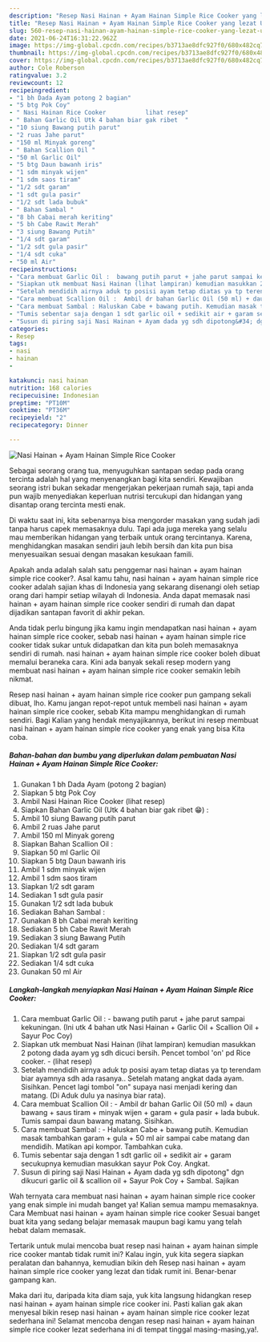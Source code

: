 ```yaml
---
description: "Resep Nasi Hainan + Ayam Hainan Simple Rice Cooker yang lezat Untuk Jualan"
title: "Resep Nasi Hainan + Ayam Hainan Simple Rice Cooker yang lezat Untuk Jualan"
slug: 560-resep-nasi-hainan-ayam-hainan-simple-rice-cooker-yang-lezat-untuk-jualan
date: 2021-06-24T16:31:22.962Z
image: https://img-global.cpcdn.com/recipes/b3713ae8dfc927f0/680x482cq70/nasi-hainan-ayam-hainan-simple-rice-cooker-foto-resep-utama.jpg
thumbnail: https://img-global.cpcdn.com/recipes/b3713ae8dfc927f0/680x482cq70/nasi-hainan-ayam-hainan-simple-rice-cooker-foto-resep-utama.jpg
cover: https://img-global.cpcdn.com/recipes/b3713ae8dfc927f0/680x482cq70/nasi-hainan-ayam-hainan-simple-rice-cooker-foto-resep-utama.jpg
author: Cole Roberson
ratingvalue: 3.2
reviewcount: 12
recipeingredient:
- "1 bh Dada Ayam potong 2 bagian"
- "5 btg Pok Coy"
- " Nasi Hainan Rice Cooker           lihat resep"
- " Bahan Garlic Oil Utk 4 bahan biar gak ribet  "
- "10 siung Bawang putih parut"
- "2 ruas Jahe parut"
- "150 ml Minyak goreng"
- " Bahan Scallion Oil "
- "50 ml Garlic Oil"
- "5 btg Daun bawanh iris"
- "1 sdm minyak wijen"
- "1 sdm saos tiram"
- "1/2 sdt garam"
- "1 sdt gula pasir"
- "1/2 sdt lada bubuk"
- " Bahan Sambal "
- "8 bh Cabai merah keriting"
- "5 bh Cabe Rawit Merah"
- "3 siung Bawang Putih"
- "1/4 sdt garam"
- "1/2 sdt gula pasir"
- "1/4 sdt cuka"
- "50 ml Air"
recipeinstructions:
- "Cara membuat Garlic Oil :  bawang putih parut + jahe parut sampai kekuningan. (Ini utk 4 bahan utk Nasi Hainan + Garlic Oil + Scallion Oil + Sayur Poc Coy)"
- "Siapkan utk membuat Nasi Hainan (lihat lampiran) kemudian masukkan 2 potong dada ayam yg sdh dicuci bersih. Pencet tombol &#39;on&#39; pd Rice cooker.           (lihat resep)"
- "Setelah mendidih airnya aduk tp posisi ayam tetap diatas ya tp terendam biar ayamnya sdh ada rasanya.. Setelah matang angkat dada ayam. Sisihkan. Pencet lagi tombol &#34;on&#34; supaya nasi menjadi kering dan matang. (Di Aduk dulu ya nasinya biar rata)."
- "Cara membuat Scallion Oil :  Ambil dr bahan Garlic Oil (50 ml) + daun bawang + saus tiram + minyak wijen + garam + gula pasir + lada bubuk. Tumis sampai daun bawang matang. Sisihkan."
- "Cara membuat Sambal : Haluskan Cabe + bawang putih. Kemudian masak tambahkan garam + gula + 50 ml air sampai cabe matang dan mendidih. Matikan api kompor. Tambahkan cuka."
- "Tumis sebentar saja dengan 1 sdt garlic oil + sedikit air + garam secukupnya kemudian masukkan sayur Pok Coy. Angkat."
- "Susun di piring saji Nasi Hainan + Ayam dada yg sdh dipotong&#34; dgn dikucuri garlic oil &amp; scallion oil + Sayur Pok Coy + Sambal. Sajikan"
categories:
- Resep
tags:
- nasi
- hainan
- 

katakunci: nasi hainan  
nutrition: 168 calories
recipecuisine: Indonesian
preptime: "PT10M"
cooktime: "PT36M"
recipeyield: "2"
recipecategory: Dinner

---
```



![Nasi Hainan + Ayam Hainan Simple Rice Cooker](https://img-global.cpcdn.com/recipes/b3713ae8dfc927f0/680x482cq70/nasi-hainan-ayam-hainan-simple-rice-cooker-foto-resep-utama.jpg)

Sebagai seorang orang tua, menyuguhkan santapan sedap pada orang tercinta adalah hal yang menyenangkan bagi kita sendiri. Kewajiban seorang istri bukan sekadar mengerjakan pekerjaan rumah saja, tapi anda pun wajib menyediakan keperluan nutrisi tercukupi dan hidangan yang disantap orang tercinta mesti enak.

Di waktu  saat ini, kita sebenarnya bisa mengorder masakan yang sudah jadi tanpa harus capek memasaknya dulu. Tapi ada juga mereka yang selalu mau memberikan hidangan yang terbaik untuk orang tercintanya. Karena, menghidangkan masakan sendiri jauh lebih bersih dan kita pun bisa menyesuaikan sesuai dengan masakan kesukaan famili. 



Apakah anda adalah salah satu penggemar nasi hainan + ayam hainan simple rice cooker?. Asal kamu tahu, nasi hainan + ayam hainan simple rice cooker adalah sajian khas di Indonesia yang sekarang disenangi oleh setiap orang dari hampir setiap wilayah di Indonesia. Anda dapat memasak nasi hainan + ayam hainan simple rice cooker sendiri di rumah dan dapat dijadikan santapan favorit di akhir pekan.

Anda tidak perlu bingung jika kamu ingin mendapatkan nasi hainan + ayam hainan simple rice cooker, sebab nasi hainan + ayam hainan simple rice cooker tidak sukar untuk didapatkan dan kita pun boleh memasaknya sendiri di rumah. nasi hainan + ayam hainan simple rice cooker boleh dibuat memalui beraneka cara. Kini ada banyak sekali resep modern yang membuat nasi hainan + ayam hainan simple rice cooker semakin lebih nikmat.

Resep nasi hainan + ayam hainan simple rice cooker pun gampang sekali dibuat, lho. Kamu jangan repot-repot untuk membeli nasi hainan + ayam hainan simple rice cooker, sebab Kita mampu menghidangkan di rumah sendiri. Bagi Kalian yang hendak menyajikannya, berikut ini resep membuat nasi hainan + ayam hainan simple rice cooker yang enak yang bisa Kita coba.

<!--inarticleads1-->

##### Bahan-bahan dan bumbu yang diperlukan dalam pembuatan Nasi Hainan + Ayam Hainan Simple Rice Cooker:

1. Gunakan 1 bh Dada Ayam (potong 2 bagian)
1. Siapkan 5 btg Pok Coy
1. Ambil  Nasi Hainan Rice Cooker           (lihat resep)
1. Siapkan  Bahan Garlic Oil (Utk 4 bahan biar gak ribet 😁) :
1. Ambil 10 siung Bawang putih parut
1. Ambil 2 ruas Jahe parut
1. Ambil 150 ml Minyak goreng
1. Siapkan  Bahan Scallion Oil :
1. Siapkan 50 ml Garlic Oil
1. Siapkan 5 btg Daun bawanh iris
1. Ambil 1 sdm minyak wijen
1. Ambil 1 sdm saos tiram
1. Siapkan 1/2 sdt garam
1. Sediakan 1 sdt gula pasir
1. Gunakan 1/2 sdt lada bubuk
1. Sediakan  Bahan Sambal :
1. Gunakan 8 bh Cabai merah keriting
1. Sediakan 5 bh Cabe Rawit Merah
1. Sediakan 3 siung Bawang Putih
1. Sediakan 1/4 sdt garam
1. Siapkan 1/2 sdt gula pasir
1. Sediakan 1/4 sdt cuka
1. Gunakan 50 ml Air




<!--inarticleads2-->

##### Langkah-langkah menyiapkan Nasi Hainan + Ayam Hainan Simple Rice Cooker:

1. Cara membuat Garlic Oil : -  bawang putih parut + jahe parut sampai kekuningan. (Ini utk 4 bahan utk Nasi Hainan + Garlic Oil + Scallion Oil + Sayur Poc Coy)
1. Siapkan utk membuat Nasi Hainan (lihat lampiran) kemudian masukkan 2 potong dada ayam yg sdh dicuci bersih. Pencet tombol &#39;on&#39; pd Rice cooker. -           (lihat resep)
1. Setelah mendidih airnya aduk tp posisi ayam tetap diatas ya tp terendam biar ayamnya sdh ada rasanya.. Setelah matang angkat dada ayam. Sisihkan. Pencet lagi tombol &#34;on&#34; supaya nasi menjadi kering dan matang. (Di Aduk dulu ya nasinya biar rata).
1. Cara membuat Scallion Oil :  - Ambil dr bahan Garlic Oil (50 ml) + daun bawang + saus tiram + minyak wijen + garam + gula pasir + lada bubuk. Tumis sampai daun bawang matang. Sisihkan.
1. Cara membuat Sambal : - Haluskan Cabe + bawang putih. Kemudian masak tambahkan garam + gula + 50 ml air sampai cabe matang dan mendidih. Matikan api kompor. Tambahkan cuka.
1. Tumis sebentar saja dengan 1 sdt garlic oil + sedikit air + garam secukupnya kemudian masukkan sayur Pok Coy. Angkat.
1. Susun di piring saji Nasi Hainan + Ayam dada yg sdh dipotong&#34; dgn dikucuri garlic oil &amp; scallion oil + Sayur Pok Coy + Sambal. Sajikan




Wah ternyata cara membuat nasi hainan + ayam hainan simple rice cooker yang enak simple ini mudah banget ya! Kalian semua mampu memasaknya. Cara Membuat nasi hainan + ayam hainan simple rice cooker Sesuai banget buat kita yang sedang belajar memasak maupun bagi kamu yang telah hebat dalam memasak.

Tertarik untuk mulai mencoba buat resep nasi hainan + ayam hainan simple rice cooker mantab tidak rumit ini? Kalau ingin, yuk kita segera siapkan peralatan dan bahannya, kemudian bikin deh Resep nasi hainan + ayam hainan simple rice cooker yang lezat dan tidak rumit ini. Benar-benar gampang kan. 

Maka dari itu, daripada kita diam saja, yuk kita langsung hidangkan resep nasi hainan + ayam hainan simple rice cooker ini. Pasti kalian gak akan menyesal bikin resep nasi hainan + ayam hainan simple rice cooker lezat sederhana ini! Selamat mencoba dengan resep nasi hainan + ayam hainan simple rice cooker lezat sederhana ini di tempat tinggal masing-masing,ya!.

